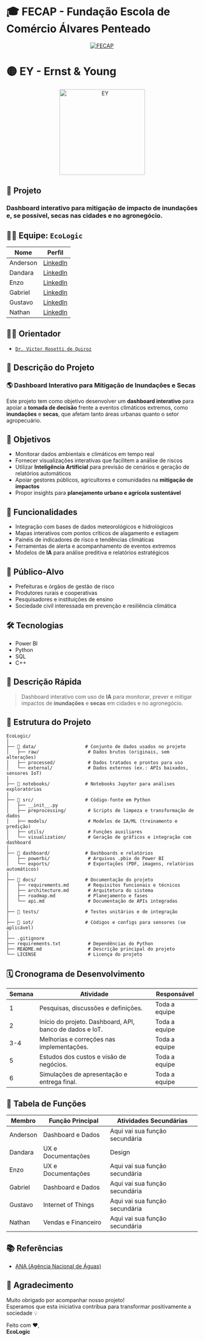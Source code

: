 # 🎓 **FECAP - Fundação Escola de Comércio Álvares Penteado**

<p align="center">
  <a href="https://www.fecap.br/">
    <img src="https://encrypted-tbn0.gstatic.com/images?q=tbn:ANd9GcRhZPrRa89Kma0ZZogxm0pi-tCn_TLKeHGVxywp-LXAFGR3B1DPouAJYHgKZGV0XTEf4AE&usqp=CAU" alt="FECAP" />
  </a>
</p>

# 🟡  **EY - Ernst & Young**

<p align="center">
  <a href="https://www.ey.com/pt_br/about-us">
    <img src="https://tse1.mm.bing.net/th/id/OIP.bc36gRicjZbcvILUXv-uMAHaHa?rs=1&pid=ImgDetMain&o=7&rm=3" alt="EY" width="225"/>
  </a>
</p>

## 🧠 **Projeto**

### Dashboard interativo para mitigação de impacto de inundações e, se possível, secas nas cidades e no agronegócio.

## 👨‍💻 **Equipe:** `EcoLogic`

|        Nome          |                          Perfil                                                                                                                                          |
|----------------------|--------------------------------------------------------------------------------------------------------------------------------------------------------------------------|
| Anderson             | [LinkedIn](https://www.linkedin.com/in/anderson-fernandez-2aa13924b/)                                                                                                    |
| Dandara              | [LinkedIn](https://www.linkedin.com/in/dandaramonike/)                                                                                                                   |
| Enzo                 | [LinkedIn](https://www.linkedin.com/in/enzohenrique777/)                                                                                                                 |
| Gabriel              | [LinkedIn](https://www.linkedin.com/in/gabriel-pires-2082b473/)                                                                                                          |
| Gustavo              | [LinkedIn](https://www.linkedin.com/in/gustavo-roberto-0aa488288/)                                                                                                       |
| Nathan               | [LinkedIn](https://www.linkedin.com/in/nathan-leandro-8bb064208/)                                                                                                        |

## 👨‍🏫 **Orientador**

- [`Dr. Victor Rosetti de Quiroz`](https://www.linkedin.com/in/victorbarq/?originalSubdomain=br)

## 📝 **Descrição do Projeto**

### 🌎 Dashboard Interativo para Mitigação de Inundações e Secas

Este projeto tem como objetivo desenvolver um **dashboard interativo** para apoiar a **tomada de decisão** frente a eventos climáticos extremos, como **inundações** e **secas**, que afetam tanto áreas urbanas quanto o setor agropecuário.  

## 🎯 **Objetivos**

- Monitorar dados ambientais e climáticos em tempo real  
- Fornecer visualizações interativas que facilitem a análise de riscos  
- Utilizar **Inteligência Artificial** para previsão de cenários e geração de relatórios automáticos  
- Apoiar gestores públicos, agricultores e comunidades na **mitigação de impactos**  
- Propor insights para **planejamento urbano e agrícola sustentável**  

## 🚀 **Funcionalidades**

- Integração com bases de dados meteorológicos e hidrológicos  
- Mapas interativos com pontos críticos de alagamento e estiagem  
- Painéis de indicadores de risco e tendências climáticas  
- Ferramentas de alerta e acompanhamento de eventos extremos  
- Modelos de **IA** para análise preditiva e relatórios estratégicos  

## 👥 **Público-Alvo**

- Prefeituras e órgãos de gestão de risco  
- Produtores rurais e cooperativas  
- Pesquisadores e instituições de ensino  
- Sociedade civil interessada em prevenção e resiliência climática  

## 🛠️ **Tecnologias**

- Power BI
- Python
- SQL
- C++

## 📌 **Descrição Rápida**

> Dashboard interativo com uso de **IA** para monitorar, prever e mitigar impactos de **inundações** e **secas** em cidades e no agronegócio.

## 📁 **Estrutura do Projeto**

```
EcoLogic/
│
├── 📁 data/                  # Conjunto de dados usados no projeto
│   ├── raw/                  # Dados brutos (originais, sem alterações)
│   ├── processed/            # Dados tratados e prontos para uso
│   └── external/             # Dados externos (ex.: APIs baixados, sensores IoT)
│
├── 📁 notebooks/             # Notebooks Jupyter para análises exploratórias
│
├── 📁 src/                   # Código-fonte em Python
│   ├── __init__.py
│   ├── preprocessing/        # Scripts de limpeza e transformação de dados
│   ├── models/               # Modelos de IA/ML (treinamento e predição)
│   ├── utils/                # Funções auxiliares
│   └── visualization/        # Geração de gráficos e integração com dashboard
│
├── 📁 dashboard/             # Dashboards e relatórios
│   ├── powerbi/              # Arquivos .pbix do Power BI
│   └── exports/              # Exportações (PDF, imagens, relatórios automáticos)
│
├── 📁 docs/                  # Documentação do projeto
│   ├── requirements.md       # Requisitos funcionais e técnicos
│   ├── architecture.md       # Arquitetura do sistema
│   ├── roadmap.md            # Planejamento e fases
│   └── api.md                # Documentação de APIs integradas
│
├── 📁 tests/                 # Testes unitários e de integração
│
├── 📁 iot/                   # Códigos e configs para sensores (se aplicável)
│
├── .gitignore
├── requirements.txt          # Dependências do Python
├── README.md                 # Descrição principal do projeto
└── LICENSE                   # Licença do projeto
```

## 🗓️ **Cronograma de Desenvolvimento**

| Semana |                Atividade                                    |     Responsável           |
|--------|-------------------------------------------------------------|---------------------------|
|   1    | Pesquisas, discussões e definições.                         | Toda a equipe             |
|   2    | Início do projeto. Dashboard, API, banco de dados e IoT.    | Toda a equipe             | 
|  3-4   | Melhorias e correções nas implementações.                   | Toda a equipe             |
|   5    | Estudos dos custos e visão de negócios.                     | Toda a equipe             |
|   6    | Simulações de apresentação e entrega final.                 | Toda a equipe             |

## 👥 **Tabela de Funções**

| Membro           | Função Principal      | Atividades Secundárias                                      |
|------------------|-----------------------|-------------------------------------------------------------|
| Anderson         | Dashboard e Dados     | Aqui vai sua função secundária                              |
| Dandara          | UX e Documentações    | Design                                                      |
| Enzo             | UX e Documentações    | Aqui vai sua função secundária                              |
| Gabriel          | Dashboard e Dados     | Aqui vai sua função secundária                              |
| Gustavo          | Internet of Things    | Aqui vai sua função secundária                              |
| Nathan           | Vendas e Financeiro   | Aqui vai sua função secundária                              |

## 📚 **Referências**

- [ANA (Agência Nacional de Águas)](https://dadosabertos.ana.gov.br/)

## 🙏 **Agradecimento**

Muito obrigado por acompanhar nosso projeto!  
Esperamos que esta iniciativa contribua para transformar positivamente a sociedade 💡

Feito com ❤,<br>
**EcoLogic**
